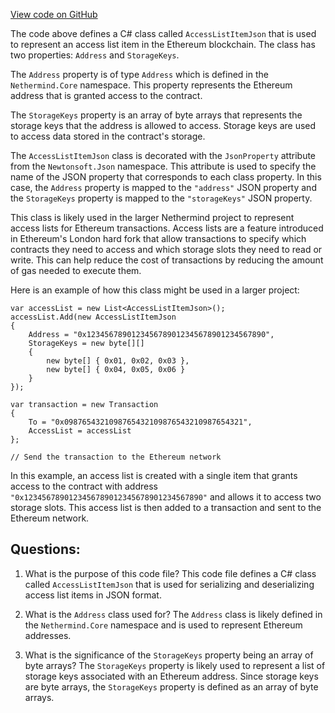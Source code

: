 [View code on GitHub](https://github.com/NethermindEth/nethermind/src/Nethermind/Ethereum.Test.Base/AccessListJson.cs)

The code above defines a C# class called `AccessListItemJson` that is used to represent an access list item in the Ethereum blockchain. The class has two properties: `Address` and `StorageKeys`. 

The `Address` property is of type `Address` which is defined in the `Nethermind.Core` namespace. This property represents the Ethereum address that is granted access to the contract. 

The `StorageKeys` property is an array of byte arrays that represents the storage keys that the address is allowed to access. Storage keys are used to access data stored in the contract's storage. 

The `AccessListItemJson` class is decorated with the `JsonProperty` attribute from the `Newtonsoft.Json` namespace. This attribute is used to specify the name of the JSON property that corresponds to each class property. In this case, the `Address` property is mapped to the `"address"` JSON property and the `StorageKeys` property is mapped to the `"storageKeys"` JSON property. 

This class is likely used in the larger Nethermind project to represent access lists for Ethereum transactions. Access lists are a feature introduced in Ethereum's London hard fork that allow transactions to specify which contracts they need to access and which storage slots they need to read or write. This can help reduce the cost of transactions by reducing the amount of gas needed to execute them. 

Here is an example of how this class might be used in a larger project:

```
var accessList = new List<AccessListItemJson>();
accessList.Add(new AccessListItemJson
{
    Address = "0x1234567890123456789012345678901234567890",
    StorageKeys = new byte[][]
    {
        new byte[] { 0x01, 0x02, 0x03 },
        new byte[] { 0x04, 0x05, 0x06 }
    }
});

var transaction = new Transaction
{
    To = "0x0987654321098765432109876543210987654321",
    AccessList = accessList
};

// Send the transaction to the Ethereum network
```

In this example, an access list is created with a single item that grants access to the contract with address `"0x1234567890123456789012345678901234567890"` and allows it to access two storage slots. This access list is then added to a transaction and sent to the Ethereum network.
## Questions: 
 1. What is the purpose of this code file?
   This code file defines a C# class called `AccessListItemJson` that is used for serializing and deserializing access list items in JSON format.

2. What is the `Address` class used for?
   The `Address` class is likely defined in the `Nethermind.Core` namespace and is used to represent Ethereum addresses.

3. What is the significance of the `StorageKeys` property being an array of byte arrays?
   The `StorageKeys` property is likely used to represent a list of storage keys associated with an Ethereum address. Since storage keys are byte arrays, the `StorageKeys` property is defined as an array of byte arrays.